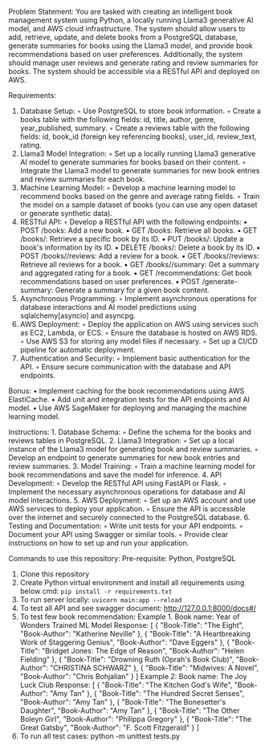 Problem Statement:
You are tasked with creating an intelligent book management system using Python, 
a locally running Llama3 generative AI model, and AWS cloud infrastructure. 
The system should allow users to add, retrieve, update, and delete books from a PostgreSQL database, 
generate summaries for books using the Llama3 model, and provide book recommendations 
based on user preferences. 
Additionally, the system should manage user reviews and generate rating and review summaries for books. 
The system should be accessible via a RESTful API and deployed on AWS.

Requirements:
1. Database Setup:
    ◦ Use PostgreSQL to store book information.
    ◦ Create a books table with the following fields: id, title, author, genre, year_published, summary.
    ◦ Create a reviews table with the following fields: 
        id, book_id (foreign key referencing books), user_id, review_text, rating.
2. Llama3 Model Integration:
    ◦ Set up a locally running Llama3 generative AI model to generate summaries for books based on their content.
    ◦ Integrate the Llama3 model to generate summaries for new book entries and review summaries for each book.
3. Machine Learning Model:
    ◦ Develop a machine learning model to recommend books based on the genre and average rating fields.
    ◦ Train the model on a sample dataset of books (you can use any open dataset or generate synthetic data).
4. RESTful API:
    ◦ Develop a RESTful API with the following endpoints:
        ▪ POST /books: Add a new book.
        ▪ GET /books: Retrieve all books.
        ▪ GET /books/<id>: Retrieve a specific book by its ID.
        ▪ PUT /books/<id>: Update a book's information by its ID.
        ▪ DELETE /books/<id>: Delete a book by its ID.
        ▪ POST /books/<id>/reviews: Add a review for a book.
        ▪ GET /books/<id>/reviews: Retrieve all reviews for a book.
        ▪ GET /books/<id>/summary: Get a summary and aggregated rating for a book.
        ▪ GET /recommendations: Get book recommendations based on user preferences.
        ▪ POST /generate-summary: Generate a summary for a given book content.
5. Asynchronous Programming:
    ◦ Implement asynchronous operations for database interactions and AI model predictions 
     using sqlalchemy[asyncio] and asyncpg.
6. AWS Deployment:
    ◦ Deploy the application on AWS using services such as EC2, Lambda, or ECS.
    ◦ Ensure the database is hosted on AWS RDS.
    ◦ Use AWS S3 for storing any model files if necessary.
    ◦ Set up a CI/CD pipeline for automatic deployment.
7. Authentication and Security:
    ◦ Implement basic authentication for the API.
    ◦ Ensure secure communication with the database and API endpoints.

Bonus:
    • Implement caching for the book recommendations using AWS ElastiCache.
    • Add unit and integration tests for the API endpoints and AI model.
    • Use AWS SageMaker for deploying and managing the machine learning model.

Instructions:
    1. Database Schema:
        ◦ Define the schema for the books and reviews tables in PostgreSQL.
    2. Llama3 Integration:
        ◦ Set up a local instance of the Llama3 model for generating book and review summaries.
        ◦ Develop an endpoint to generate summaries for new book entries and review summaries.
    3. Model Training:
        ◦ Train a machine learning model for book recommendations and save the model for inference.
    4. API Development:
        ◦ Develop the RESTful API using FastAPI or Flask.
        ◦ Implement the necessary asynchronous operations for database and AI model interactions.
    5. AWS Deployment:
        ◦ Set up an AWS account and use AWS services to deploy your application.
        ◦ Ensure the API is accessible over the internet and securely connected to the PostgreSQL database.
    6. Testing and Documentation:
        ◦ Write unit tests for your API endpoints.
        ◦ Document your API using Swagger or similar tools.
        ◦ Provide clear instructions on how to set up and run your application.

Commands to use this repository:
Pre-requisite:
Python, PostgreSQL

1. Clone this repository
2. Create Python virtual environment and install all requirements using below cmd:
```pip install -r requirements.txt```
3. To run server locally:
```uvicorn main:app --reload```
4. To test all API and see swagger document:
http://127.0.0.1:8000/docs#/
5. To test few book recommendation: 
     Example 1. Book name: Year of Wonders
     Trained ML Model Response:  [
          {
            "Book-Title": "The Eight",
            "Book-Author": "Katherine Neville"
          },
          {
            "Book-Title": "A Heartbreaking Work of Staggering Genius",
            "Book-Author": "Dave Eggers"
          },
          {
            "Book-Title": "Bridget Jones: The Edge of Reason",
            "Book-Author": "Helen Fielding"
          },
          {
            "Book-Title": "Drowning Ruth (Oprah's Book Club)",
            "Book-Author": "CHRISTINA SCHWARZ"
          },
          {
            "Book-Title": "Midwives: A Novel",
            "Book-Author": "Chris Bohjalian"
          }
        ]
    Example 2: Book name: The Joy Luck Club
    Response: [
          {
            "Book-Title": "The Kitchen God's Wife",
            "Book-Author": "Amy Tan"
          },
          {
            "Book-Title": "The Hundred Secret Senses",
            "Book-Author": "Amy Tan"
          },
          {
            "Book-Title": "The Bonesetter's Daughter",
            "Book-Author": "Amy Tan"
          },
          {
            "Book-Title": "The Other Boleyn Girl",
            "Book-Author": "Philippa Gregory"
          },
          {
            "Book-Title": "The Great Gatsby",
            "Book-Author": "F. Scott Fitzgerald"
          }
        ]
6. To run all test cases:
python -m unittest tests.py

